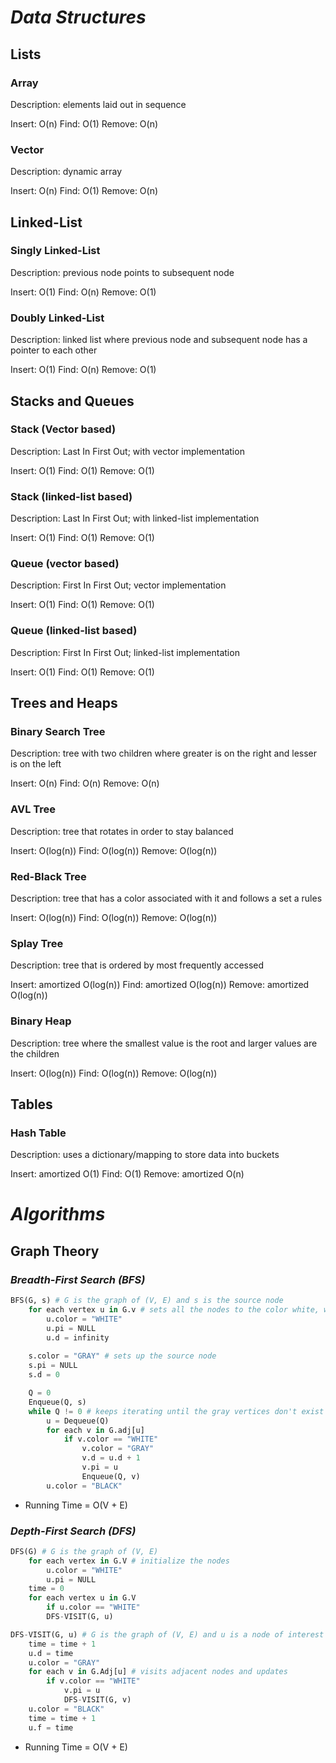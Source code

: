 # ***Data Structures***

## **Lists**

### **Array**

Description: elements laid out in sequence

Insert: O(n)
Find: O(1)
Remove: O(n)

### **Vector**

Description: dynamic array

Insert: O(n)
Find: O(1)
Remove: O(n)

## **Linked-List**

### **Singly Linked-List**

Description: previous node points to subsequent node

Insert: O(1)
Find: O(n)
Remove: O(1)

### **Doubly Linked-List**

Description: linked list where previous node and subsequent node has a pointer to each other

Insert: O(1)
Find: O(n)
Remove: O(1)

## **Stacks and Queues**

### **Stack (Vector based)**

Description: Last In First Out; with vector implementation

Insert: O(1)
Find: O(1)
Remove: O(1)

### **Stack (linked-list based)**

Description: Last In First Out; with linked-list implementation

Insert: O(1)
Find: O(1)
Remove: O(1)

### **Queue (vector based)**

Description: First In First Out; vector implementation

Insert: O(1)
Find: O(1)
Remove: O(1)

### **Queue (linked-list based)**

Description: First In First Out; linked-list implementation

Insert: O(1)
Find: O(1)
Remove: O(1)

## **Trees and Heaps**

### **Binary Search Tree**

Description: tree with two children where greater is on the right and lesser is on the left

Insert: O(n)
Find: O(n)
Remove: O(n)

### **AVL Tree**

Description: tree that rotates in order to stay balanced

Insert: O(log(n))
Find: O(log(n))
Remove: O(log(n))

### **Red-Black Tree**

Description: tree that has a color associated with it and follows a set a rules

Insert: O(log(n))
Find: O(log(n))
Remove: O(log(n))

### **Splay Tree**

Description: tree that is ordered by most frequently accessed

Insert: amortized O(log(n))
Find: amortized O(log(n))
Remove: amortized O(log(n))

### **Binary Heap**

Description: tree where the smallest value is the root and larger values are the children

Insert: O(log(n))
Find: O(log(n))
Remove: O(log(n))

## **Tables**

### **Hash Table**

Description: uses a dictionary/mapping to store data into buckets

Insert: amortized O(1)
Find: O(1)
Remove: amortized O(n)

# ***Algorithms***

## **Graph Theory**

### *Breadth-First Search (BFS)*

```python
BFS(G, s) # G is the graph of (V, E) and s is the source node
    for each vertex u in G.v # sets all the nodes to the color white, with no predecessor, and infinite distance
        u.color = "WHITE"
        u.pi = NULL
        u.d = infinity
    
    s.color = "GRAY" # sets up the source node 
    s.pi = NULL
    s.d = 0

    Q = 0
    Enqueue(Q, s)
    while Q != 0 # keeps iterating until the gray vertices don't exist
        u = Dequeue(Q)
        for each v in G.adj[u]
            if v.color == "WHITE"
                v.color = "GRAY"
                v.d = u.d + 1
                v.pi = u
                Enqueue(Q, v)
        u.color = "BLACK"
```

- Running Time = O(V + E)

### *Depth-First Search (DFS)*

```python
DFS(G) # G is the graph of (V, E)
    for each vertex in G.V # initialize the nodes
        u.color = "WHITE"
        u.pi = NULL
    time = 0
    for each vertex u in G.V
        if u.color == "WHITE"
        DFS-VISIT(G, u)

DFS-VISIT(G, u) # G is the graph of (V, E) and u is a node of interest
    time = time + 1
    u.d = time
    u.color = "GRAY"
    for each v in G.Adj[u] # visits adjacent nodes and updates
        if v.color == "WHITE"
            v.pi = u
            DFS-VISIT(G, v)
    u.color = "BLACK"
    time = time + 1
    u.f = time

```

- Running Time = O(V + E)